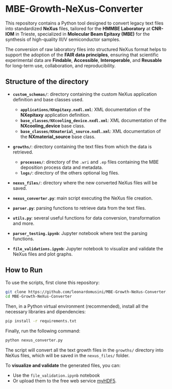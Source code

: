 # MBE-Growth-NeXus-Converter

This repository contains a Python tool designed to convert legacy text files into standardized **NeXus** files, tailored for the **HMMBE Laboratory** at **CNR-IOM** in Trieste, specialized in **Molecular Beam Epitaxy (MBE)** for the synthesis of high-quality III/V semiconductor samples.

The conversion of raw laboratory files into structured NeXus format helps to support the adoption of the **FAIR data principles**, ensuring that scientific experimental data are **Findable**, **Accessible**, **Interoperable**, and **Reusable** for long-term use, collaboration, and reproducibility.

## Structure of the directory

- **`custom_schemas/`**: directory containing the custom NeXus application definition and base classes used.
    - **`applications/NXepitaxy.nxdl.xml`**: XML documentation of the **NXepitaxy** application definition.
    - **`base_classes/NXcooling_device.nxdl.xml`**: XML documentation of the **NXcooling_device** base class.
    - **`base_classes/NXmaterial_source.nxdl.xml`**: XML documentation of the **NXmaterial_source** base class.

- **`growths/`**: directory containing the text files from which the data is retrieved.
    - **`processes/`**: directory of the `.wri` and `.ep` files containing the MBE deposition process data and metadata.
    - **`logs/`**: directory of the others optional log files.

- **`nexus_files/`**: directory where the new converted NeXus files will be saved.

- **`nexus_converter.py`**: main script executing the NeXus file creation.
- **`parser.py`**: parsing functions to retrieve data from the text files.
- **`utils.py`**: several useful functions for data conversion, transformation and more.

- **`parser_testing.ipynb`**: Jupyter notebook where test the parsing functions.
- **`file_validations.ipynb`**: Jupyter notebook to visualize and validate the NeXus files and plot graphs.

## How to Run

To use the scripts, first clone this repository:

```sh
git clone https://github.com/leonardomusini/MBE-Growth-NeXus-Converter.git
cd MBE-Growth-NeXus-Converter
```
Then, in a Python virtual environment (recommended), install all the necessary libraries and dipendencies:

```sh
pip install -r requirements.txt
```

Finally, run the following command:

```sh
python nexus_converter.py
```

The script will convert all the text growth files in the  `growths/` directory into NeXus files, which will be saved in the `nexus_files/` folder.

To **visualize and validate** the generated files, you can:

- Use the `file_validation.ipynb` notebook 
- Or upload them to the free web service [myHDF5](https://myhdf5.hdfgroup.org/).